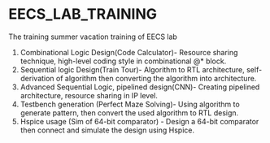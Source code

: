 # EECS_LAB_TRAINING
The training summer vacation training of EECS lab

1. Combinational Logic Design(Code Calculator)- Resource sharing technique, high-level coding style in combinational @* block.
2. Sequential logic Design(Train Tour)- Algorithm to RTL architecture, self-derivation of algorithm then converting the algorithm into architecture.
3. Advanced Sequential Logic, pipelined design(CNN)- Creating pipelined architecture, resource sharing in IP level.
4. Testbench generation (Perfect Maze Solving)- Using algorithm to generate pattern, then convert the used algorithm to RTL design.
5. Hspice usage (Sim of 64-bit comparator) - Design a 64-bit comparator then connect and simulate the design using Hspice.
